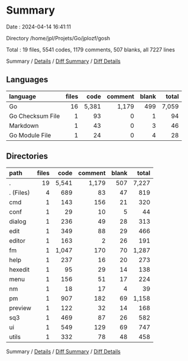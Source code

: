 # Summary

Date : 2024-04-14 16:41:11

Directory /home/jpl/Projets/Go/jplozf/gosh

Total : 19 files,  5541 codes, 1179 comments, 507 blanks, all 7227 lines

Summary / [Details](details.md) / [Diff Summary](diff.md) / [Diff Details](diff-details.md)

## Languages
| language | files | code | comment | blank | total |
| :--- | ---: | ---: | ---: | ---: | ---: |
| Go | 16 | 5,381 | 1,179 | 499 | 7,059 |
| Go Checksum File | 1 | 93 | 0 | 1 | 94 |
| Markdown | 1 | 43 | 0 | 3 | 46 |
| Go Module File | 1 | 24 | 0 | 4 | 28 |

## Directories
| path | files | code | comment | blank | total |
| :--- | ---: | ---: | ---: | ---: | ---: |
| . | 19 | 5,541 | 1,179 | 507 | 7,227 |
| . (Files) | 4 | 689 | 83 | 47 | 819 |
| cmd | 1 | 143 | 156 | 21 | 320 |
| conf | 1 | 29 | 10 | 5 | 44 |
| dialog | 1 | 236 | 49 | 28 | 313 |
| edit | 1 | 349 | 88 | 29 | 466 |
| editor | 1 | 163 | 2 | 26 | 191 |
| fm | 1 | 1,047 | 170 | 70 | 1,287 |
| help | 1 | 237 | 16 | 20 | 273 |
| hexedit | 1 | 95 | 29 | 14 | 138 |
| menu | 1 | 156 | 51 | 17 | 224 |
| nm | 1 | 18 | 17 | 4 | 39 |
| pm | 1 | 907 | 182 | 69 | 1,158 |
| preview | 1 | 122 | 32 | 14 | 168 |
| sq3 | 1 | 469 | 87 | 26 | 582 |
| ui | 1 | 549 | 129 | 69 | 747 |
| utils | 1 | 332 | 78 | 48 | 458 |

Summary / [Details](details.md) / [Diff Summary](diff.md) / [Diff Details](diff-details.md)
